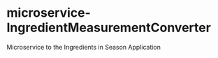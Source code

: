 # microservice-IngredientMeasurementConverter
Microservice to the Ingredients in Season Application
